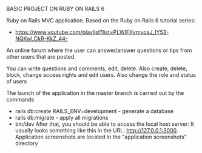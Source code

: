 BASIC PROJECT ON RUBY ON RAILS 6

Ruby on Rails MVC application.
Based on the Ruby on Rails 6 tutorial series:
* https://www.youtube.com/playlist?list=PLWlFXymvoaJ_IY53-NQKwLCkR-KkZ_44-

An online forum where the user can answer/answer questions or tips from other users that are posted.

You can write questions and comments, edit, delete. Also create, delete, block, change access rights and edit users. Also change the role and status of users

The launch of the application in the master branch is carried out by the commands
* rails db:create RAILS_ENV=development - generate a database
* rails db:migrate - apply all migrations
* bin/dev
After that, you should be able to access the local host server:
It usually looks something like this in the URL: http://127.0.0.1:3000.
Application screenshots are located in the "application screenshots" directory